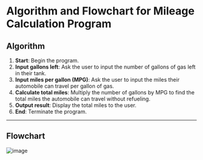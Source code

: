 # Algorithm and Flowchart for Mileage Calculation Program

## Algorithm

1. **Start**: Begin the program.
2. **Input gallons left**: Ask the user to input the number of gallons of gas left in their tank.
3. **Input miles per gallon (MPG)**: Ask the user to input the miles their automobile can travel per gallon of gas.
4. **Calculate total miles**: Multiply the number of gallons by MPG to find the total miles the automobile can travel without refueling.
5. **Output result**: Display the total miles to the user.
6. **End**: Terminate the program.

---

## Flowchart
![image](https://github.com/user-attachments/assets/aa429bdc-6c1a-4d60-9ac6-e1f3a28a1f74)
